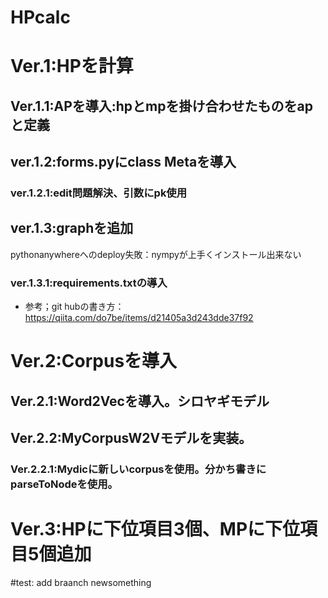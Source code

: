 # HPcalc
# Ver.1:HPを計算
## Ver.1.1:APを導入:hpとmpを掛け合わせたものをapと定義
## ver.1.2:forms.pyにclass Metaを導入
### ver.1.2.1:edit問題解決、引数にpk使用
## ver.1.3:graphを追加
pythonanywhereへのdeploy失敗：nympyが上手くインストール出来ない
### ver.1.3.1:requirements.txtの導入
* 参考；git hubの書き方：https://qiita.com/do7be/items/d21405a3d243dde37f92
# Ver.2:Corpusを導入
## Ver.2.1:Word2Vecを導入。シロヤギモデル
## Ver.2.2:MyCorpusW2Vモデルを実装。
### Ver.2.2.1:Mydicに新しいcorpusを使用。分かち書きにparseToNodeを使用。
# Ver.3:HPに下位項目3個、MPに下位項目5個追加
#test: add braanch newsomething
